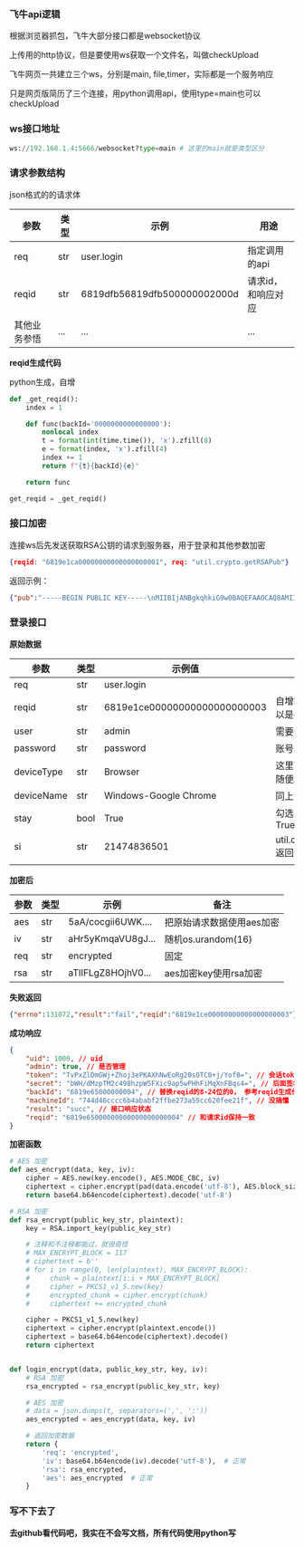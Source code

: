 ### 飞牛api逻辑

根据浏览器抓包，飞牛大部分接口都是websocket协议

上传用的http协议，但是要使用ws获取一个文件名，叫做checkUpload

飞牛网页一共建立三个ws，分别是main, file,timer，实际都是一个服务响应

只是网页版简历了三个连接，用python调用api，使用type=main也可以checkUpload

### ws接口地址

```python
ws://192.168.1.4:5666/websocket?type=main # 这里的main就是类型区分
```

### 请求参数结构

json格式的的请求体

| 参数         | 类型 | 示例                         | 用途               |
| ------------ | ---- | ---------------------------- | ------------------ |
| req          | str  | user.login                   | 指定调用的api      |
| reqid        | str  | 6819dfb56819dfb500000002000d | 请求id，和响应对应 |
| 其他业务参悟 | ...  | ...                          | ...                |

**reqid生成代码**

python生成，自增

```python
def _get_reqid():
    index = 1

    def func(backId='0000000000000000'):
        nonlocal index
        t = format(int(time.time()), 'x').zfill(8)
        e = format(index, 'x').zfill(4)
        index += 1
        return f"{t}{backId}{e}"

    return func

get_reqid = _get_reqid()
```



### 接口加密

连接ws后先发送获取RSA公钥的请求到服务器，用于登录和其他参数加密

```json
{reqid: "6819e1ca00000000000000000001", req: "util.crypto.getRSAPub"}
```

返回示例：
```json
{"pub":"-----BEGIN PUBLIC KEY-----\nMIIBIjANBgkqhkiG9w0BAQEFAAOCAQ8AMIIBCgKCAQEAzWICqab2gcSuRzhguXqH\nKOzS0irokLS9pvT488UIv1581RcfuqUKV/CpvBvbzrLEM1kQtbSAXjOSAYrmOW+V\nN9Nwb8XhJSZHuPdAmqDzm9hu+06QDkIE9TLkNnIZcQKW6gG9Pbo5vID7BWYjzJVU\n7rP+lX5lUrCbpgsXxs5UjEb+4E5St1RaKFCOMiapy40wXgMh4rVyfbfkT752RSsj\nvnNWyYEHuFDJZ7Z2JHJZBhZnIRXOt0k4bTzpqxBbq/2llZ2Z60pm+Ad/h+xpLjvU\nlITh9ddocFpYddYO7MIGQ6dDO4KBObPkqvOJuZ+9sKw1PE6pm4C/ArR1lVHh4L3j\n8wIDAQAB\n-----END PUBLIC KEY-----\n","si":"21474836501","result":"succ","reqid":"6819e1ca00000000000000000001"}
```

### 登录接口

**原始数据**

| 参数       | 类型 | 示例值                       | 备注                                     |
| ---------- | ---- | ---------------------------- | ---------------------------------------- |
| req        | str  | user.login                   |                                          |
| reqid      | str  | 6819e1ce00000000000000000003 | 自增id，自己维护，可以是uuid             |
| user       | str  | admin                        | 需要登录的账号                           |
| password   | str  | password                     | 账号的密码                               |
| deviceType | str  | Browser                      | 这里可以固定，也可以随便填，我认为不重要 |
| deviceName | str  | Windows-Google Chrome        | 同上                                     |
| stay       | bool | True                         | 勾选“保持登录”时为True                   |
| si         | str  | 21474836501                  | util.crypto.getRSAPub返回的si            |
|            |      |                              |                                          |

**加密后**

| 参数 | 类型 | 示例               | 备注                      |
| ---- | ---- | ------------------ | ------------------------- |
| aes  | str  | 5aA/cocgii6UWK.... | 把原始请求数据使用aes加密 |
| iv   | str  | aHr5yKmqaVU8gJ...  | 随机os.urandom(16)        |
| req  | str  | encrypted          | 固定                      |
| rsa  | str  | aTlIFLgZ8HOjhV0... | aes加密key使用rsa加密     |

**失败返回**

```json
{"errno":131072,"result":"fail","reqid":"6819e1ce00000000000000000003"}
```

**成功响应**

```json
{
    "uid": 1000, // uid
    "admin": true, // 是否管理
    "token": "TvPxZlDmGWj+Zhoj3ePKAXhNwEoRg20sOTC0+j/Yof8=", // 会话token
    "secret": "bWH/dMzpTM2c498hzpW5FXic9ap5wPHhFiMqXnFBqs4=", // 后面签名密钥
    "backId": "6819e65000000004", // 替换reqid的8-24位的0， 参考reqid生成代码
    "machineId": "744d46cccc6b4ababf2ffbe273a55cc620fee21f", // 没搞懂
    "result": "succ", // 接口响应状态
    "reqid": "6819e65000000000000000000004" // 和请求id保持一致
}
```

**加密函数**

```python
# AES 加密
def aes_encrypt(data, key, iv):
    cipher = AES.new(key.encode(), AES.MODE_CBC, iv)
    ciphertext = cipher.encrypt(pad(data.encode('utf-8'), AES.block_size))
    return base64.b64encode(ciphertext).decode('utf-8')

# RSA 加密
def rsa_encrypt(public_key_str, plaintext):
    key = RSA.import_key(public_key_str)

    # 注释和不注释都能过，就很奇怪
    # MAX_ENCRYPT_BLOCK = 117
    # ciphertext = b''
    # for i in range(0, len(plaintext), MAX_ENCRYPT_BLOCK):
    #     chunk = plaintext[i:i + MAX_ENCRYPT_BLOCK]
    #     cipher = PKCS1_v1_5.new(key)
    #     encrypted_chunk = cipher.encrypt(chunk)
    #     ciphertext += encrypted_chunk

    cipher = PKCS1_v1_5.new(key)
    ciphertext = cipher.encrypt(plaintext.encode())
    ciphertext = base64.b64encode(ciphertext).decode()
    return ciphertext


def login_encrypt(data, public_key_str, key, iv):
    # RSA 加密
    rsa_encrypted = rsa_encrypt(public_key_str, key)

    # AES 加密
    # data = json.dumps(t, separators=(',', ':'))
    aes_encrypted = aes_encrypt(data, key, iv)

    # 返回加密数据
    return {
        'req': 'encrypted',
        'iv': base64.b64encode(iv).decode('utf-8'),  # 正常
        'rsa': rsa_encrypted,
        'aes': aes_encrypted  # 正常
    }
```

### 写不下去了

**去github看代码吧，我实在不会写文档，所有代码使用python写**